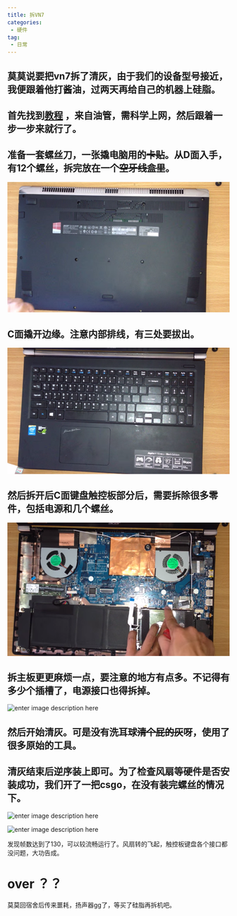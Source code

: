 ```yaml
---
title: 拆VN7
categories:
 - 硬件
tag:
 - 日常
---
```

## 莫莫说要把vn7拆了清灰，由于我们的设备型号接近，我便跟着他打酱油，过两天再给自己的机器上硅脂。


## 首先找到[教程](https://www.youtube.com/watch?v=qE83weK_gmQ&t=250s) ，来自油管，需科学上网，然后跟着一步一步来就行了。



##  准备一套螺丝刀，一张撬电脑用的~~卡贴~~。从D面入手，有12个螺丝，拆完放在一个~~空牙线盒里~~。

![enter image description here](/assets/images/post_images/拆vn7/D面.png)


## C面撬开边缘。注意内部排线，有三处要拔出。

![enter image description here](/assets/images/post_images/拆vn7/撬.png)


## 然后拆开后C面键盘触控板部分后，需要拆除很多零件，包括电源和几个螺丝。 

![enter image description here](/assets/images/post_images/拆vn7/内部.png)

##  拆主板更更麻烦一点，要注意的地方有点多。不记得有多少个插槽了，电源接口也得拆掉。

![enter image description here](/assets/images/post_images/拆vn7/1.jpg)

##  然后开始清灰。可是没有洗耳球~~清个屁的灰~~呀，使用了很多原始的工具。

##  清灰结束后逆序装上即可。为了检查风扇等硬件是否安装成功，我们开了一把csgo，在没有装完螺丝的情况下。

![enter image description here](/assets/images/post_images/拆vn7/csgo1.jpg)

![enter image description here](/assets/images/post_images/拆vn7/csgo2.jpg)

发现帧数达到了130，可以较流畅运行了。风扇转的飞起，触控板键盘各个接口都没问题，大功告成。

# over ？？
莫莫回宿舍后传来噩耗，扬声器gg了，等买了硅脂再拆机吧。
